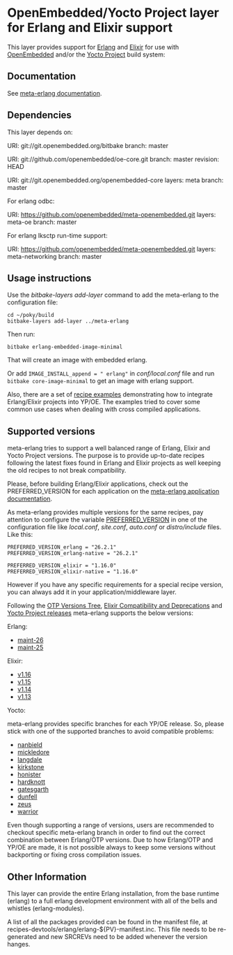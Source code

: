 # OpenEmbedded/Yocto Project layer for Erlang and Elixir support

This layer provides support for [Erlang](https://www.erlang.org/) and [Elixir](https://elixir-lang.org/) for use with [OpenEmbedded](http://www.openembedded.org/wiki/Main_Page) and/or
the [Yocto Project](https://www.yoctoproject.org/) build system:

## Documentation

See [meta-erlang documentation](https://meta-erlang.github.io/docs/nanbield/).

## Dependencies

This layer depends on:

  URI: git://git.openembedded.org/bitbake
  branch: master

  URI: git://github.com/openembedded/oe-core.git
  branch: master
  revision: HEAD

  URI: git://git.openembedded.org/openembedded-core
  layers: meta
  branch: master

For erlang odbc:

  URI: https://github.com/openembedded/meta-openembedded.git
  layers: meta-oe
  branch: master

For erlang lksctp run-time support:

  URI: https://github.com/openembedded/meta-openembedded.git
  layers: meta-networking
  branch: master

## Usage instructions

Use the _bitbake-layers add-layer_ command to add the meta-erlang to the configuration file:

```
cd ~/poky/build
bitbake-layers add-layer ../meta-erlang
```

Then run:

```
bitbake erlang-embedded-image-minimal
```

That will create an image with embedded erlang.

Or add ```IMAGE_INSTALL_append = " erlang"``` in _conf/local.conf_ file and run
```bitbake core-image-minimal``` to get an image with erlang support.

Also, there are a set of [recipe examples](recipes-examples) demonstrating how to integrate Erlang/Elixir
projects into YP/OE. The examples tried to cover some common use cases when dealing with cross compiled
applications.

## Supported versions

meta-erlang tries to support a well balanced range of Erlang, Elixir and Yocto Project versions. The purpose is to provide up-to-date recipes following the latest fixes found in Erlang and Elixir projects as well keeping the old recipes to not break compatibility.

Please, before building Erlang/Elixir applications, check out the PREFERRED_VERSION for each application on the [meta-erlang application documentation](https://meta-erlang.github.io/docs/nanbield/category/applications/).

As meta-erlang provides multiple versions for the same recipes, pay attention to configure the variable [PREFERRED_VERSION](https://docs.yoctoproject.org/ref-manual/ref-variables.html?highlight=preferred_version#term-PREFERRED_VERSION) in one of the configuration file like _local.conf_, _site.conf_, _auto.conf_ or _distro/include_ files. Like this:

```
PREFERRED_VERSION_erlang = "26.2.1"
PREFERRED_VERSION_erlang-native = "26.2.1"

PREFERRED_VERSION_elixir = "1.16.0"
PREFERRED_VERSION_elixir-native = "1.16.0"
```

However if you have any specific requirements for a special recipe version, you can always add it in your application/middleware layer.

Following the [OTP Versions Tree](http://erlang.org/download/otp_versions_tree.html),
[Elixir Compatibility and Deprecations](https://hexdocs.pm/elixir/compatibility-and-deprecations.html)
 and [Yocto Project releases](https://wiki.yoctoproject.org/wiki/Releases) meta-erlang supports the below versions:

Erlang:

 * [maint-26](https://github.com/erlang/otp/tree/maint-26)
 * [maint-25](https://github.com/erlang/otp/tree/maint-25)

Elixir:

* [v1.16](https://github.com/elixir-lang/elixir/tree/v1.16)
* [v1.15](https://github.com/elixir-lang/elixir/tree/v1.15)
* [v1.14](https://github.com/elixir-lang/elixir/tree/v1.14)
* [v1.13](https://github.com/elixir-lang/elixir/tree/v1.13)

Yocto:

meta-erlang provides specific branches for each YP/OE release. So, please stick with one of the supported branches
to avoid compatible problems:

* [nanbield](https://git.yoctoproject.org/cgit/cgit.cgi/poky/log/?h=nanbield)
* [mickledore](https://git.yoctoproject.org/cgit/cgit.cgi/poky/log/?h=mickledore)
* [langdale](https://git.yoctoproject.org/cgit/cgit.cgi/poky/log/?h=langdale)
* [kirkstone](https://git.yoctoproject.org/cgit/cgit.cgi/poky/log/?h=kirkstone)
* [honister](https://git.yoctoproject.org/cgit/cgit.cgi/poky/log/?h=honister)
* [hardknott](https://git.yoctoproject.org/cgit/cgit.cgi/poky/log/?h=hardknott)
* [gatesgarth](https://git.yoctoproject.org/cgit/cgit.cgi/poky/tree/?h=gatesgarth)
* [dunfell](https://git.yoctoproject.org/cgit/cgit.cgi/poky/tree/?h=dunfell)
* [zeus](https://git.yoctoproject.org/cgit/cgit.cgi/poky/tree/?h=zeus)
* [warrior](https://git.yoctoproject.org/cgit/cgit.cgi/poky/tree/?h=warrior)

Even though supporting a range of versions, users are recommended to checkout specific meta-erlang branch in order to find out the correct combination between Erlang/OTP versions. Due to how Erlang/OTP and YP/OE are made, it is not
possible always to keep some versions without backporting or fixing cross compilation issues.

## Other Information

This layer can provide the entire Erlang installation, from the base
runtime (erlang) to a full erlang development environment with all
of the bells and whistles (erlang-modules).

A list of all the packages provided can be found in the manifest file,
at recipes-devtools/erlang/erlang-${PV}-manifest.inc. This file needs
to be re-generated and new SRCREVs need to be added whenever the version
hanges.
